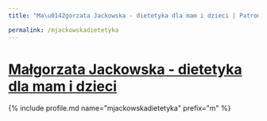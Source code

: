 ```yaml
---
title: "Ma\u0142gorzata Jackowska - dietetyka dla mam i dzieci | Patromierz"

permalink: /mjackowskadietetyka
---
```


# [Małgorzata Jackowska - dietetyka dla mam i dzieci](https://patronite.pl/mjackowskadietetyka)

{% include profile.md name="mjackowskadietetyka" prefix="m" %}
